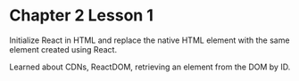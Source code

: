# Chapter 2 Lesson 1
Initialize React in HTML and replace the native HTML element with the same element created using React.

Learned about CDNs, ReactDOM, retrieving an element from the DOM by ID.